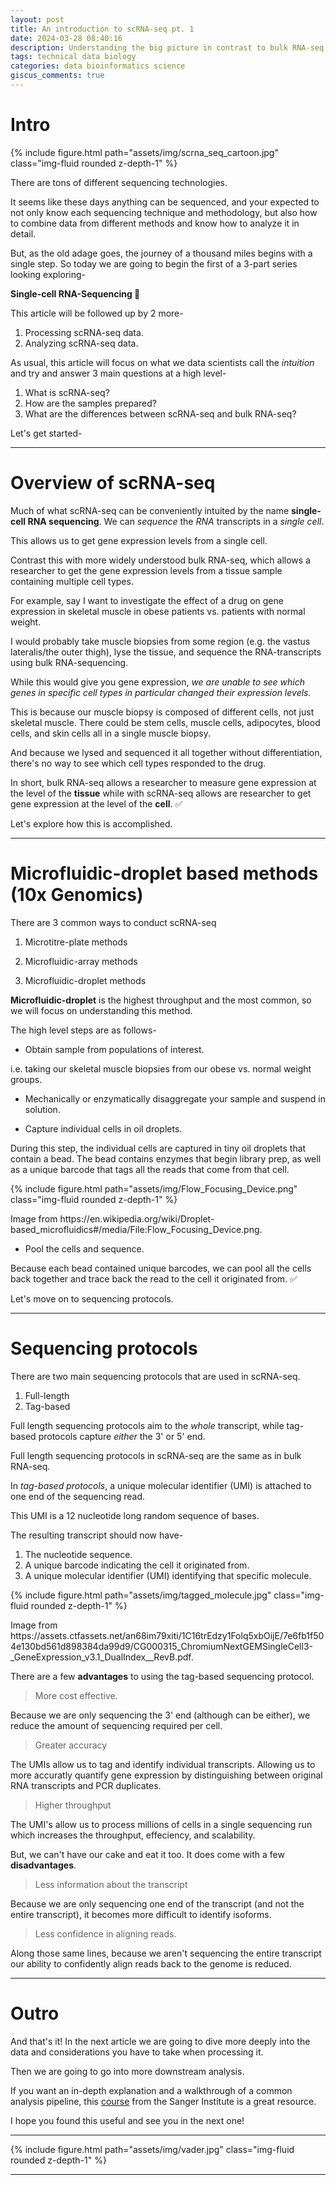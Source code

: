 ```yaml
---
layout: post
title: An introduction to scRNA-seq pt. 1
date: 2024-03-28 08:40:16
description: Understanding the big picture in contrast to bulk RNA-seq
tags: technical data biology
categories: data bioinformatics science
giscus_comments: true
---
```


# Intro

<div class="row mt-3">
   <div class="col-sm mt-3 mt-md-0">
       {% include figure.html path="assets/img/scrna_seq_cartoon.jpg" class="img-fluid rounded z-depth-1" %}
   </div>
</div>

There are tons of different sequencing technologies.

It seems like these days anything can be sequenced, and your expected to not only know each sequencing technique and methodology, but also how to combine data from different methods and know how to analyze it in detail.

But, as the old adage goes, the journey of a thousand miles begins with a single step. So today we are going to begin the first of a 3-part series looking exploring-

**Single-cell RNA-Sequencing 🧬**

This article will be followed up by 2 more-

1. Processing scRNA-seq data.
2. Analyzing scRNA-seq data.

As usual, this article will focus on what we data scientists call the _intuition_ and try and answer 3 main questions at a high level-

1. What is scRNA-seq?
2. How are the samples prepared?
3. What are the differences between scRNA-seq and bulk RNA-seq?

Let's get started-

<hr>

# Overview of scRNA-seq

Much of what scRNA-seq can be conveniently intuited by the name **single-cell RNA sequencing**. We can _sequence_ the _RNA_ transcripts in a _single cell_.

This allows us to get gene expression levels from a single cell.

Contrast this with more widely understood bulk RNA-seq, which allows a researcher to get the gene expression levels from a tissue sample containing multiple cell types.

For example, say I want to investigate the effect of a drug on gene expression in skeletal muscle in obese patients vs. patients with normal weight. 

I would probably take muscle biopsies from some region (e.g. the vastus lateralis/the outer thigh), lyse the tissue, and sequence the RNA-transcripts using bulk RNA-sequencing.

While this would give you gene expression, *we are unable to see which genes in specific cell types in particular changed their expression levels.*

This is because our muscle biopsy is composed of different cells, not just skeletal muscle. There could be stem cells, muscle cells, adipocytes, blood cells, and skin cells all in a single muscle biopsy. 

And because we lysed and sequenced it all together without differentiation, there's no way to see which cell types responded to the drug.

In short, bulk RNA-seq allows a researcher to measure gene expression at the level of the **tissue** while with scRNA-seq allows are researcher to get gene expression at the level of the **cell**. ✅

Let's explore how this is accomplished.

<hr>

# Microfluidic-droplet based methods (10x Genomics)

There are 3 common ways to conduct scRNA-seq

1. Microtitre-plate methods

2. Microfluidic-array methods

3. Microfluidic-droplet methods

**Microfluidic-droplet** is the highest throughput and the most common, so we will focus on understanding this method.


The high level steps are as follows-

- Obtain sample from populations of interest.

i.e. taking our skeletal muscle biopsies from our obese vs. normal weight groups.

- Mechanically or enzymatically disaggregate your sample and suspend in solution.

- Capture individual cells in oil droplets.

During this step, the individual cells are captured in tiny oil droplets that contain a bead. The bead contains enzymes that begin library prep, as well as a unique barcode that tags all the reads that come from that cell.

<div class="row mt-3">
   <div class="col-sm mt-3 mt-md-0">
       {% include figure.html path="assets/img/Flow_Focusing_Device.png" class="img-fluid rounded z-depth-1" %}
       <p class="text-center">Image from https://en.wikipedia.org/wiki/Droplet-based_microfluidics#/media/File:Flow_Focusing_Device.png.</p>
   </div>
</div>

- Pool the cells and sequence.

Because each bead contained unique barcodes, we can pool all the cells back together and trace back the read to the cell it originated from. ✅

Let's move on to sequencing protocols.

<hr>

# Sequencing protocols

There are two main sequencing protocols that are used in scRNA-seq.

1. Full-length
2. Tag-based

Full length sequencing protocols aim to the _whole_ transcript, while tag-based protocols capture _either_ the 3' or 5' end.

Full length sequencing protocols in scRNA-seq are the same as in bulk RNA-seq.

In *tag-based protocols*, a unique molecular identifier (UMI) is attached to one end of the sequencing read. 

This UMI is a 12 nucleotide long random sequence of bases.

The resulting transcript should now have-

1. The nucleotide sequence.
2. A unique barcode indicating the cell it originated from.
3. A unique molecular identifier (UMI) identifying that specific molecule.

<div class="row mt-3">
    <div class="col-sm mt-3 mt-md-0">
        {% include figure.html path="assets/img/tagged_molecule.jpg" class="img-fluid rounded z-depth-1" %}
        <p class="text-center">Image from https://assets.ctfassets.net/an68im79xiti/1C16trEdzy1Folq5xbOijE/7e6fb1f504e130bd561d898384da99d9/CG000315_ChromiumNextGEMSingleCell3-_GeneExpression_v3.1_DualIndex__RevB.pdf.</p>
    </div>
</div>

There are a few **advantages** to using the tag-based sequencing protocol.

> More cost effective.

Because we are only sequencing the 3' end (although can be either), we reduce the amount of sequencing required per cell.

> Greater accuracy

The UMIs allow us to tag and identify individual transcripts. Allowing us to more accuratly quantify gene expression by distinguishing between original RNA transcripts and PCR duplicates.

> Higher throughput

The UMI's allow us to process millions of cells in a single sequencing run which increases the throughput, effeciency, and scalability.

But, we can't have our cake and eat it too. It does come with a few **disadvantages**.

> Less information about the transcript

Because we are only sequencing one end of the transcript (and not the entire transcript), it becomes more difficult to identify isoforms.

> Less confidence in aligning reads.

Along those same lines, because we aren't sequencing the entire transcript our ability to confidently align reads back to the genome is reduced.

<hr>

# Outro

And that's it! In the next article we are going to dive more deeply into the data and considerations you have to take when processing it. 

Then we are going to go into more downstream analysis.

If you want an in-depth explanation and a walkthrough of a common analysis pipeline, this [course](https://www.singlecellcourse.org/introduction-to-single-cell-rna-seq.html) from the Sanger Institute is a great resource.

I hope you found this useful and see you in the next one!

<hr>

<div class="row mt-3">
    <div class="col-sm mt-3 mt-md-0">
        {% include figure.html path="assets/img/vader.jpg" class="img-fluid rounded z-depth-1" %}
    </div>
</div>

<script type="text/javascript" src="https://cdnjs.buymeacoffee.com/1.0.0/button.prod.min.js" data-name="bmc-button" data-slug="jdickinson" data-color="#5F7FFF" data-emoji=""  data-font="Lato" data-text="Buy me a coffee" data-outline-color="#000000" data-font-color="#ffffff" data-coffee-color="#FFDD00" ></script>

<hr>
